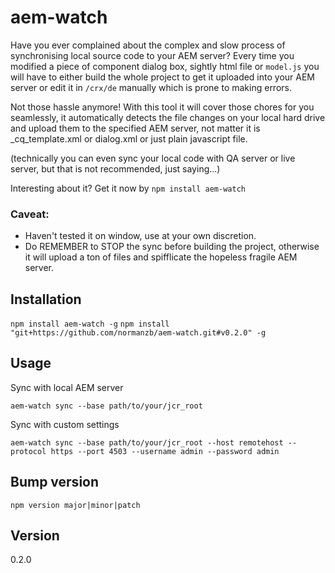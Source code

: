 # aem-watch 

Have you ever complained about the complex and slow process of synchronising local source code to your AEM server? Every time you modified a piece of component dialog box, sightly html file or `model.js` you will have to either build the whole project to get it uploaded into your AEM server or edit it in `/crx/de` manually which is prone to making errors. 

Not those hassle anymore! With this tool it will cover those chores for you seamlessly, it automatically detects the file changes on your local hard drive and upload them to the specified AEM server, not matter it is _cq_template.xml or dialog.xml or just plain javascript file. 

 (technically you can even sync your local code with QA server or live server, but that is not recommended, just saying...)

Interesting about it? Get it now by `npm install aem-watch`

### Caveat: 

* Haven't tested it on window, use at your own discretion. 
* Do REMEMBER to STOP the sync before building the project, otherwise it will upload a ton of files and spifflicate the hopeless fragile AEM server.

## Installation

`npm install aem-watch -g`
`npm install "git+https://github.com/normanzb/aem-watch.git#v0.2.0" -g`

## Usage

Sync with local AEM server
```
aem-watch sync --base path/to/your/jcr_root
```

Sync with custom settings
```
aem-watch sync --base path/to/your/jcr_root --host remotehost --protocol https --port 4503 --username admin --password admin
```

## Bump version

`npm version major|minor|patch`

## Version

0.2.0